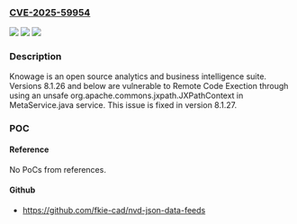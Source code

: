 ### [CVE-2025-59954](https://cve.mitre.org/cgi-bin/cvename.cgi?name=CVE-2025-59954)
![](https://img.shields.io/static/v1?label=Product&message=Knowage-Server&color=blue)
![](https://img.shields.io/static/v1?label=Version&message=%3C%208.1.27%20&color=brightgreen)
![](https://img.shields.io/static/v1?label=Vulnerability&message=CWE-94%3A%20Improper%20Control%20of%20Generation%20of%20Code%20('Code%20Injection')&color=brightgreen)

### Description

Knowage is an open source analytics and business intelligence suite. Versions 8.1.26 and below are vulnerable to Remote Code Exection through using an unsafe org.apache.commons.jxpath.JXPathContext in MetaService.java service. This issue is fixed in version 8.1.27.

### POC

#### Reference
No PoCs from references.

#### Github
- https://github.com/fkie-cad/nvd-json-data-feeds

